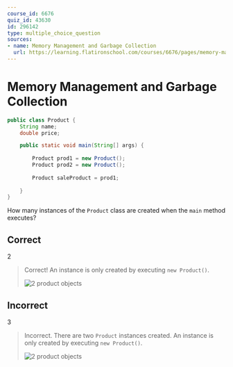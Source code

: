 ```yaml
---
course_id: 6676
quiz_id: 43630
id: 296142
type: multiple_choice_question
sources:
- name: Memory Management and Garbage Collection
  url: https://learning.flatironschool.com/courses/6676/pages/memory-management-and-garbage-collection
---
```


# Memory Management and Garbage Collection

```java
public class Product { 
    String name;
    double price;

    public static void main(String[] args) {
        
        Product prod1 = new Product();
        Product prod2 = new Product();
        
        Product saleProduct = prod1;
        
    }
}
```

How many instances of the `Product` class are created when the `main` method executes?

## Correct
2

> Correct! An instance is only created by executing  `new Product()`.
> 
> ![2 product objects](https://curriculum-content.s3.amazonaws.com/6676/java-mod2-oop-fundamentals/quiz2_q06.png)


## Incorrect

3

> Incorrect.  There are two `Product` instances created. An instance is only created by executing  `new Product()`.
> 
> ![2 product objects](https://curriculum-content.s3.amazonaws.com/6676/java-mod2-oop-fundamentals/quiz2_q07.png)
